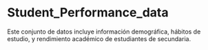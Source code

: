 # Student_Performance_data
Este conjunto de datos incluye información demográfica, hábitos de estudio, y rendimiento académico de estudiantes de secundaria.
